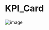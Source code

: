 # KPI_Card

![image](https://github.com/user-attachments/assets/8b27ec93-5a61-45ec-aee5-f0a362cc7302)
